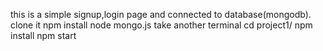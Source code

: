 this is a simple signup,login page and connected to database(mongodb).
clone it
npm install
node mongo.js
take another terminal
cd project1/
npm install
npm start

